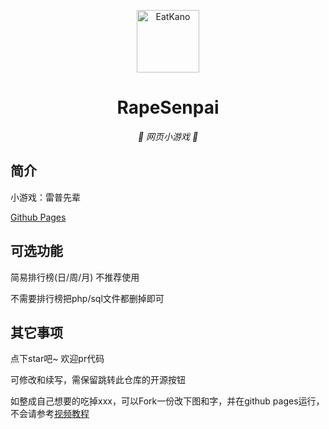 <p align="center">
  <a href="https://javaedition.github.io/RapeSenpai/"><img src="https://github.com/JAVAEdition/RapeSenpai/blob/main/static/image/ClickBefore.png?raw=true" width="100" height="100" alt="EatKano"></a>
</p>
<div align="center">

# RapeSenpai

_🦌 网页小游戏 🥛_

</div>


## 简介

小游戏：雷普先辈

[Github Pages](https://javaedition.github.io/RapeSenpai/index.html)

## 可选功能

简易排行榜(日/周/月) 不推荐使用

不需要排行榜把php/sql文件都删掉即可

## 其它事项

点下star吧~ 欢迎pr代码

可修改和续写，需保留跳转此仓库的开源按钮

如整成自己想要的吃掉xxx，可以Fork一份改下图和字，并在github pages运行，不会请参考[视频教程](https://www.bilibili.com/video/BV1jT4y1y7kA)
